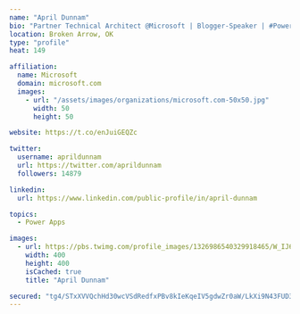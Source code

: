 ```yaml
---
name: "April Dunnam"
bio: "Partner Technical Architect @Microsoft | Blogger-Speaker | #PowerApps, #PowerAutomate, #Office365, #SharePoint | #WIT | #Karaoke Queen"
location: Broken Arrow, OK
type: "profile"
heat: 149

affiliation:
  name: Microsoft
  domain: microsoft.com
  images:
    - url: "/assets/images/organizations/microsoft.com-50x50.jpg"
      width: 50
      height: 50

website: https://t.co/enJuiGEQZc

twitter:
  username: aprildunnam
  url: https://twitter.com/aprildunnam
  followers: 14879

linkedin:
  url: https://www.linkedin.com/public-profile/in/april-dunnam

topics:
  - Power Apps

images:
  - url: https://pbs.twimg.com/profile_images/1326986540329918465/W_IJ6Ih2_400x400.jpg
    width: 400
    height: 400
    isCached: true
    title: "April Dunnam"

secured: "tg4/STxXVVQchHd30wcVSdRedfxPBv8kIeKqeIV5gdwZr0aW/LkXi9N43FUD3oKvw5kh4+1HCSO00tQqmGV02FBpkPHsSvStqkYDzxdgWVmZHIyP9EbSvqfOJ/kABlmfMA/otNfMk3mIQFIH66qVvTqbqf7I610RaHCGA3Vq468j22gAWWtHAc9px1Gjh6Pipqym/s7y7TlzttVHTVpGMubJWjU9DvlgsmnvrIDdwkCV3vL/A1K4Z7l1DNlDft4Yp35bNi26N+WTM82Fp4rj4FonBJBjpT9WqV1i8ilP+J63B5MOtjo3ckg6k3eEfP2xLIfehXW5OuG0+GFKuP2jDbfosc0w0e+4xDS4GBfGOjUGYzNv/bVsVnNG29G++apaBipEXEtty9q8zwz4aWLgYKdpC2DzIsqmFvJMJb4JZG8=;N/woYiG+ZOTUAcd+trMEjA=="
---
```


